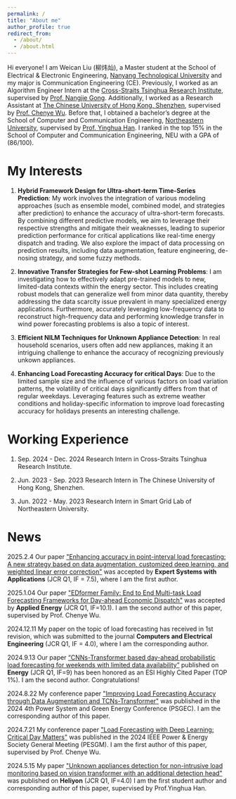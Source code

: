 ```yaml
---
permalink: /
title: "About me"
author_profile: true
redirect_from: 
  - /about/
  - /about.html
---
```


Hi everyone! I am Weican Liu (柳炜灿), a Master student at the School of Electrical & Electronic Engineering, [Nanyang Technological University](https://www.ntu.edu.sg/) and my major is Communication Engineering (CE). Previously, I worked as an Algorithm Engineer Intern at the [Cross-Straits Tsinghua Research Institute](https://tsinghua-hx.org.cn/), supervised by [Prof. Nangjie Gong](https://sites.google.com/site/gongnanjie/home). Additionally, I worked as a Research Assistant at [The Chinese University of Hong Kong, Shenzhen](https://sse.cuhk.edu.cn/), supervised by [Prof. Chenye Wu](https://www.wuchenye.cn/index-cn.html). Before that, I obtained a bachelor’s degree at the School of Computer and Communication Engineering, [Northeastern University](https://www.neuq.edu.cn/), supervised by [Prof. Yinghua Han](https://ieeexplore.ieee.org/author/37293173100). I ranked in the top 15% in the School of Computer and Communication Engineering, NEU with a GPA of (86/100).

**My Interests**
======
1. **Hybrid Framework Design for Ultra-short-term Time-Series Prediction**: My work involves the integration of various modeling approaches (such as ensemble model, combined model, and strategies after prediction) to enhance the accuracy of ultra-short-term forecasts. By combining different predictive models, we aim to leverage their respective strengths and mitigate their weaknesses, leading to superior prediction performance for critical applications like real-time energy dispatch and trading. We also explore the impact of data processing on prediction results, including data augmentation, feature engineering, de-nosing strategy, and some fuzzy methods.

2. **Innovative Transfer Strategies for Few-shot Learning Problems**: I am investigating how to effectively adapt pre-trained models to new, limited-data contexts within the energy sector. This includes creating robust models that can generalize well from minor data quantity, thereby addressing the data scarcity issue prevalent in many specialized energy applications. Furthermore, accurately leveraging low-frequency data to reconstruct high-frequency data and performing knowledge transfer in wind power forecasting problems is also a topic of interest.

3. **Efficient NILM Techniques for Unknown Appliance Detection**: In real household scenarios, users often add new appliances, making it an intriguing challenge to enhance the accuracy of recognizing previously unkown appliances.

4. **Enhancing Load Forecasting Accuracy for critical Days**: Due to the limited sample size and the influence of various factors on load variation patterns, the volatility of critical days significantly differs from that of regular weekdays. Leveraging features such as extreme weather conditions and holiday-specific information to improve load forecasting accuracy for holidays presents an interesting challenge.

**Working Experience**
======
1. Sep. 2024 - Dec. 2024 Research Intern in Cross-Straits Tsinghua Research Institute.

2. Jun. 2023 - Sep. 2023 Research Intern in The Chinese University of Hong Kong, Shenzhen.

3. Jun. 2022 - May. 2023 Research Intern in Smart Grid Lab of Northeastern University.

News
======
2025.2.4 Our paper ["Enhancing accuracy in point-interval load forecasting: A new strategy based on data augmentation, customized deep learning, and weighted linear error correction"](https://www.sciencedirect.com/science/article/pii/S0957417425003082?via%3Dihub) was accepted by **Expert Systems with Applications** (JCR Q1, IF = 7.5), where I am the first author. 

2025.1.04  Our paper ["EDformer Family: End to End Multi-task Load Forecasting Frameworks for Day-ahead Economic Dispatch"](https://www.sciencedirect.com/science/article/pii/S0306261925000492?via%3Dihub) was accepted by **Applied Energy** (JCR Q1, IF=10.1). I am the second author of this paper, supervised by Prof. Chenye Wu.

2024.12.11 My paper on the topic of load forecasting has received in 1st revision, which was submitted to the journal **Computers and Electrical Engineering** (JCR Q1, IF = 4.0), where I am the corresponding author.

2024.9.13 Our paper [“CNNs-Transformer based day-ahead probabilistic load forecasting for weekends with limited data availability”](https://www.sciencedirect.com/science/article/pii/S0360544224004389) published on **Energy** (JCR Q1, IF=9) has been honored as an ESI Highly Cited Paper (TOP 1%). I am the second author. Congratulations!

2024.8.22 My conference paper ["Improving Load Forecasting Accuracy through Data Augmentation and TCNs-Transformer"](https://ieeexplore.ieee.org/abstract/document/10721021) was published in the 2024 4th Power System and Green Energy Conference (PSGEC). I am the corresponding author of this paper. 

2024.7.21 My conference paper ["Load Forecasting with Deep Learning: Critical Day Matters"](https://ieeexplore.ieee.org/abstract/document/10688616) was published in the 2024 IEEE Power & Energy Society General Meeting (PESGM). I am the first author of this paper, supervised by Prof. Chenye Wu.

2024.5.15 My paper ["Unknown appliances detection for non-intrusive load monitoring based on vision transformer with an additional detection head"](https://www.cell.com/heliyon/fulltext/S2405-8440(24)06697-0) was published on **Heliyon** (JCR Q1, IF=4.0) I am the first student author and corresponding author of this paper, supervised by Prof.Yinghua Han.




